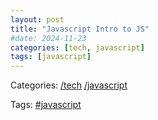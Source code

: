 ```yaml
---
layout: post
title: "Javascript Intro to JS"
#date: 2024-11-23
categories: [tech, javascript]
tags: [javascript]
---
```


Categories: [/tech](/categories/tech/) [/javascript](/categories/javascript/)

Tags: [#javascript](/tags/javascript/)